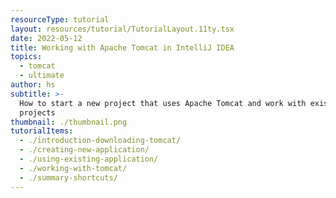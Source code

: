 ```yaml
---
resourceType: tutorial
layout: resources/tutorial/TutorialLayout.11ty.tsx
date: 2022-05-12
title: Working with Apache Tomcat in IntelliJ IDEA
topics:
  - tomcat
  - ultimate
author: hs
subtitle: >-
  How to start a new project that uses Apache Tomcat and work with existing
  projects
thumbnail: ./thumbnail.png
tutorialItems:
  - ./introduction-downloading-tomcat/
  - ./creating-new-application/
  - ./using-existing-application/
  - ./working-with-tomcat/
  - ./summary-shortcuts/
---
```


